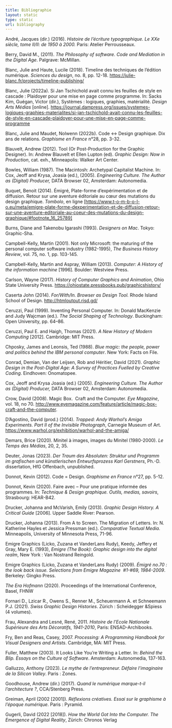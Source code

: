 ```yaml
---
title: Bibliographie
layout: static
type: static
url: bibliography
---
```

André, Jacques (dir.) (2016). *Histoire de l’écriture typographique.
Le XXe siècle, tome II/II: de 1950 à 2000.* Paris:
Atelier Perrousseaux.

Berry, David M., (2011). *The Philosophy of
software. Code and Mediation in the Digital Age*. Palgrave: McMillan.

Blanc, Julie and Haute,
Lucile (2018). Timeline des techniques de l’édition numérique. *Sciences du design*, no. 8, pp. 12-18.
https://julie-blanc.fr/projects/timeline-publishing/

Blanc, Julie (2022a). Si
Jan Tschichold avait connu les feuilles de style en cascade : Plaidoyer pour
une mise en page comme programme. In: Sacks Kim, Guégan, Victor (dir.),
Systèmes : logiques, graphies, matérialité. *Design Arts Médias* \[online].
https://journal.dampress.org/issues/systemes-logiques-graphies-materialites/si-jan-tschichold-avait-connu-les-feuilles-de-style-en-cascade-plaidoyer-pour-une-mise-en-page-comme-programme

Blanc, Julie and
Maudet, Nolwenn (2022b). Code
<-> Design graphique. Dix ans de relations. *Graphisme
en France* n°28, pp. 3-32.

Blauvelt, Andrew (2012). Tool (Or
Post-Production for the Graphic Designer). In: Andrew Blauvelt et Ellen Lupton
(ed). *Graphic Design: Now in Production*, cat. exh., Minneapolis: Walker
Art Center.

Bowles,
William (1987). The Macintosh: Archetypal Capitalist
Machine. In: Cox, Jeoff and Krysa, Joasia (ed.), (2005). *Engineering
Culture. The Author as (Digital) Producer,* DATA Browser 02, Amsterdam:
Autonomedia.

Buquet, Benoit (2014).
Émigré, Plate-forme d’expérimentation et de diffusion. Retour sur une aventure
éditoriale au cœur des mutations du design graphique. *Tombolo*, en ligne \[https://www.t-o-m-b-o-l-o.eu/meta/emigre-plate-forme-dexperimentation-et-de-diffusion-retour-sur-une-aventure-editoriale-au-coeur-des-mutations-du-design-graphique/#footnote_16_25789]

Burns, Diane and Takenobu Igarashi (1993). *Designers
on Mac*. Tokyo: Graphic-Sha.

Campbell-Kelly, Martin (2001). Not only
Microsoft: the maturing of the personal computer software industry (1982-1995),
*The Business History Review*, vol. 75, no. 1, pp. 103-145.

Campbell-Kelly, Martin and Aspray, William (2013).
*Computer: A History of the information machine* \[1996]. Boulder: Westview Press. 






Carlson, Wayne (2017). *History of Computer
Graphics and Animation*, Ohio State University Press.
https://ohiostate.pressbooks.pub/graphicshistory/

Caserta John (2014). *For/With/In. Browser
as Design Tool.* Rhode Island School of Design. http://htmloutput.risd.gd/

Ceruzzi, Paul
(1999). Inventing Personal Computer. In: Donald
MacKenzie and Judy Wajcman (ed.). *The Social Shaping of Technology*.
Buckingham: Open University, pp. 64–86.

Ceruzzi, Paul E. and Haigh, Thomas (2021). *A
New History of Modern Computing* \[2012]. Cambridge: MIT Press. 

Chposky, James and Leonsis, Ted (1988). *Blue
magic: the people, power and politics behind the IBM personal computer*. New
York: Facts on File. 

Conrad, Demian, Van der Leijsen, Rob and Héritier,
David (2021). *Graphic Design in the
Post-Digital Age: A Survey of Practices Fuelled by Creative Coding*.
Eindhoven: Onomatopee.

Cox, Jeoff and Krysa Joasia (ed.) (2005). *Engineering
Culture. The Author as (Digital) Producer,* DATA Browser 02, Amsterdam:
Autonomedia.

Crow, David (2008). Magic Box.  Craft and
the Computer. *Eye
Magazine*, vol. 18,
no 70.
http://www.eyemagazine.com/feature/article/magic-box-craft-and-the-computer.

D’Agostino, David (prod.) (2014). *Trapped:
Andy Warhol’s Amiga Experiments. Part II of the Invisible Photograph*,
Carnegie Museum of Art. https://www.warhol.org/exhibition/warhol-and-the-amiga/






Demars, Brice (2020).
Minitel à images, images du Minitel (1980-2000). *Le Temps des Médias*, 20, 2, 35.

Deuter, Jonas
(2023). *Der Traum des Absoluten: Struktur und Programm im grafischen
und künstlerischen Entwurfsprozess Karl Gerstners*, Ph.-D.
dissertation, HfG Offenbach, unpublished. 

Donnot, Kevin (2012).
Code = Design. *Graphisme en France* n°27,
pp. 5-12.

Donnot, Kevin (2020).
Faire avec – Pour une pratique informée des programmes. In: *Technique &
Design graphique. Outils, medias, savoirs*, Strasbourg: HEAR-B42.

Drucker, Johanna and McVarish, Emily (2013). *Graphic Design History. A Critical Guide* \[2006].
Upper Saddle River: Pearson.

Drucker, Johanna (2013). From A to Screen. The
Migration of Letters. In: N. Katherine Hayles et Jessica Pressman (ed.). *Comparative Textual Media*. Minneapolis,
University of Minnesota Press, 71-96.

Emigre Graphics (Licko, Zuzana et VanderLans
Rudy), Keedy, Jeffery et Gray, Mary E. (1993), *Emigre (The Book): Graphic design into the digital realm*, New York
: Van Nostrand Reingold.

Emigre Graphics (Licko,
Zuzana et VanderLans Rudy) (2009). *Émigré no.70 :
the look back issue. Selections from Emigre Magazine  #1-#69, 1984-2009*.
Berkeley: Gingko Press.


*The Era Hofmann* (2020). Proceedings of the International
Conference, Basel, FHNW 


Fornari D., Lzicar R., Owens S., Renner M., Scheuermann A. et Schneemann P.J. (2021). *Swiss Graphic Design Histories*. Zürich : Scheidegger &Spiess (4 volumes).

Frau, Alexandra and Lesné, René, 2011. *Histoire de l’Ecole Nationale Supérieure des Arts
Décoratifs, 1941-2010*, Paris: ENSAD-Archibooks.

Fry, Ben and Reas, Casey, 2007. *Processing: A Programming Handbook for Visual Designers and Artists*. Cambridge, MA: MIT
Press. 

Fuller, Matthew (2003). It Looks Like You’re Writing a Letter. In: *Behind the Blip. Essays on the Culture of Software*.
Amsterdam: Autonomedia, 137-163. 

Galluzzo, Anthony (2023). *Le mythe de l’entrepreneur. Défaire l’imaginaire de la Silicon Valley*. Paris : Zones.

Goodhouse, Andrew (dir.) (2017). *Quand le numérique marque-t-il l’architecture ?*, CCA/Stenberg
Press. 

Greiman, April (2002
\[2001]). *Réflexions créatives. Essai sur le graphisme à l’époque numérique*.
Paris : Pyramid.

Gugerli, David (2022 \[2018]). *How the World Got Into the Computer. The
Emergence of Digital Reality*, Zürich: Chronos Verlag
